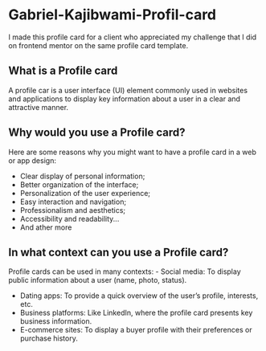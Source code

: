 # Gabriel-Kajibwami-Profil-card
I made this profile card for a client who appreciated my challenge that I did on frontend mentor on the same profile card template.

## What is a Profile card 
A profile car is a user interface (UI) element commonly used in websites and applications to display key information about a user in a clear and attractive manner.

## Why would you use a Profile card?
Here are some reasons why you might want to have a profile card in a web or app design:

-  Clear display of personal information;
-   Better organization of the interface;
-  Personalization of the user experience;
-  Easy interaction and navigation;
- Professionalism and aesthetics;
-  Accessibility and readability...
-  And ather more
     
## In what context can you use a Profile card?
Profile cards can be used in many contexts:
	- Social media: To display public information about a user (name, photo, status).
 - Dating apps: To provide a quick overview of the user’s profile, interests, etc.
 - Business platforms: Like LinkedIn, where the profile card presents key business information.
 - E-commerce sites: To display a buyer profile with their preferences or purchase history.





